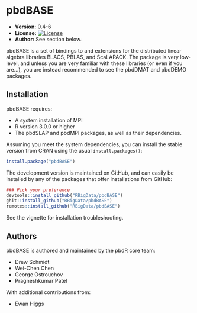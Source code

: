 # pbdBASE 

* **Version:** 0.4-6
* **License:** [![License](http://img.shields.io/badge/license-MPL%202-orange.svg?style=flat)](https://www.mozilla.org/MPL/2.0/)
* **Author:** See section below.


pbdBASE is a set of bindings to and extensions for the distributed linear algebra libraries BLACS, PBLAS, and ScaLAPACK.  The package is very low-level, and unless you are very familiar with these libraries (or even if you are...), you are instead recommended to see the pbdDMAT and pbdDEMO packages.



## Installation

pbdBASE requires:

* A system installation of MPI
* R version 3.0.0 or higher
* The pbdSLAP and pbdMPI packages, as well as their dependencies.

Assuming you meet the system dependencies, you can install the stable version from CRAN using the usual `install.packages()`:

```r
install.package("pbdBASE")
```

The development version is maintained on GitHub, and can easily be installed by any of the packages that offer installations from GitHub:

```r
### Pick your preference
devtools::install_github("RBigData/pbdBASE")
ghit::install_github("RBigData/pbdBASE")
remotes::install_github("RBigData/pbdBASE")
```

See the vignette for installation troubleshooting.



## Authors

pbdBASE is authored and maintained by the pbdR core team:

* Drew Schmidt
* Wei-Chen Chen
* George Ostrouchov
* Pragneshkumar Patel

With additional contributions from:

* Ewan Higgs
